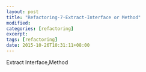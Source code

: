 ```yaml
---
layout: post
title: "Refactoring-7-Extract-Interface or Method"
modified:
categories: [refactoring]
excerpt:
tags: [refactoring]
date: 2015-10-26T10:31:11+08:00
---
```


Extract Interface,Method
